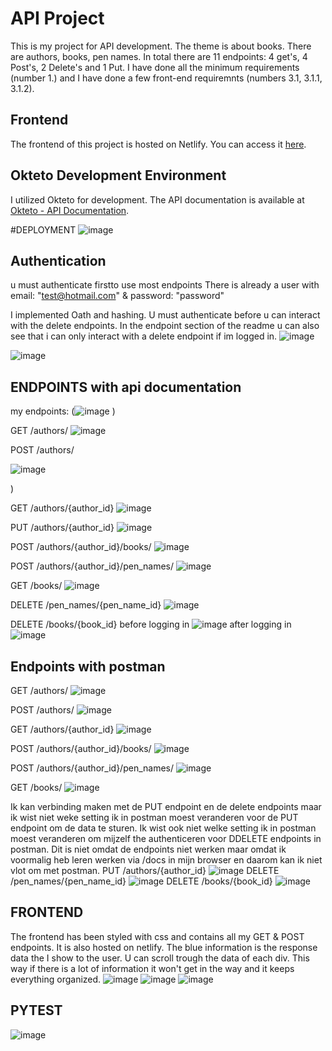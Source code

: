 # API Project
This is my project for API development. The theme is about books. There are authors, books, pen names. In total there are 11 endpoints: 4 get's, 4 Post's, 2 Delete's and 1 Put. I have done all the minimum requirements (number 1.) and I have done a few front-end requiremnts (numbers 3.1, 3.1.1, 3.1.2). 

## Frontend

The frontend of this project is hosted on Netlify. You can access it [here](https://api-development-eind-frontend.netlify.app/).

## Okteto Development Environment

I utilized Okteto for development. The API documentation is available at [Okteto - API Documentation](https://useritem-api-service-eindproject-baisangur-dudayev.cloud.okteto.net/docs#/).

#DEPLOYMENT
![image](https://github.com/Baisangur-Dudayev/API-development-eind-project/assets/113896223/92d38986-2e21-4c05-bab3-32817a5e615d)



## Authentication
u must authenticate firstto use most endpoints There is already a user with email: "test@hotmail.com" & password: "password"

I implemented Oath and hashing. U must authenticate before u can interact with the delete endpoints. In the endpoint section of the readme u can also see that i can only interact with a delete endpoint if im logged in. 
![image](https://github.com/Baisangur-Dudayev/API-development-eind-project/assets/113896223/896e5dcd-a09f-47cf-8c7f-e95c075bbb57)

![image](https://github.com/Baisangur-Dudayev/API-development-eind-project/assets/113896223/1aa05dd0-4212-4e49-9d4a-1244343bfa8e)




## ENDPOINTS with api documentation
my endpoints:
(![image](https://github.com/Baisangur-Dudayev/API-development-eind-project/assets/113896223/e9075a19-db2a-49b0-a5f3-a3bfc1efd36c)
)


GET /authors/
![image](https://github.com/Baisangur-Dudayev/API-development-eind-project/assets/113896223/1d2270ba-5a25-40aa-b78c-eff944a10c3a)




POST /authors/ 

![image](https://github.com/Baisangur-Dudayev/API-development-eind-project/assets/113896223/b932f7ab-f827-4471-869c-98367f2f1ac2)


)


GET /authors/{author_id}
![image](https://github.com/Baisangur-Dudayev/API-development-eind-project/assets/113896223/d0b153a4-ffba-4d48-afe7-da763125040f)


PUT /authors/{author_id}
![image](https://github.com/Baisangur-Dudayev/API-development-eind-project/assets/113896223/0f3e33ba-3e2b-44be-a1e3-fc8d3537bd54)

POST /authors/{author_id}/books/
![image](https://github.com/Baisangur-Dudayev/API-development-eind-project/assets/113896223/272b11c1-29f2-4f11-963e-7030f5c0f8e7)


POST /authors/{author_id}/pen_names/
![image](https://github.com/Baisangur-Dudayev/API-development-eind-project/assets/113896223/08ce0437-921f-44ac-b828-e55a264c0d6e)


GET /books/
![image](https://github.com/Baisangur-Dudayev/API-development-eind-project/assets/113896223/66e5cef9-69bf-46b4-9a77-964c41340a3c)



DELETE
/pen_names/{pen_name_id}
![image](https://github.com/Baisangur-Dudayev/API-development-eind-project/assets/113896223/fb41294a-a618-48f8-97df-e1c99d0fac33)


DELETE /books/{book_id}
before logging in
![image](https://github.com/Baisangur-Dudayev/API-development-eind-project/assets/113896223/c579efb4-1d32-4509-8c66-72f1c007c8f0)
after logging in
![image](https://github.com/Baisangur-Dudayev/API-development-eind-project/assets/113896223/2afb6ab5-b189-47c4-9b08-118aa00c827e)

## Endpoints with postman

GET /authors/
![image](https://github.com/Baisangur-Dudayev/API-development-eind-project/assets/113896223/6dfa8904-b99a-4626-bf78-64096a4a1a14)



POST /authors/ 
![image](https://github.com/Baisangur-Dudayev/API-development-eind-project/assets/113896223/4f405515-0c2e-4487-b342-bac365037ae8)



GET /authors/{author_id}
![image](https://github.com/Baisangur-Dudayev/API-development-eind-project/assets/113896223/11d12d76-f520-48e1-9c55-e52a15c6af37)

POST /authors/{author_id}/books/
![image](https://github.com/Baisangur-Dudayev/API-development-eind-project/assets/113896223/75e2c370-75d2-418f-9f59-067f3d498b90)


POST /authors/{author_id}/pen_names/
![image](https://github.com/Baisangur-Dudayev/API-development-eind-project/assets/113896223/5537c408-6aa6-45c3-b4dd-7449076326ad)



GET /books/
![image](https://github.com/Baisangur-Dudayev/API-development-eind-project/assets/113896223/a726b4dd-0ddc-4eae-8dc0-88f0315248b5)


Ik kan verbinding maken met de PUT endpoint en de delete endpoints maar ik wist niet weke setting ik in postman moest veranderen voor de PUT
endpoint om de data te sturen. Ik wist ook niet welke setting ik in postman moest veranderen om mijzelf the authenticeren voor DDELETE 
endpoints in postman. Dit is niet omdat de endpoints niet werken maar omdat ik voormalig heb leren werken via /docs in mijn browser en 
daarom kan ik niet vlot om met postman.
PUT /authors/{author_id}
![image](https://github.com/Baisangur-Dudayev/API-development-eind-project/assets/113896223/3d867c47-0eee-43b1-8105-692da03a06c4)
DELETE /pen_names/{pen_name_id}
![image](https://github.com/Baisangur-Dudayev/API-development-eind-project/assets/113896223/69904f19-f84a-40db-bdb0-6333d0fd1ee7)
DELETE /books/{book_id}
![image](https://github.com/Baisangur-Dudayev/API-development-eind-project/assets/113896223/9b6e9fb8-f9dc-4120-99a4-c69174baf691)


## FRONTEND
The frontend has been styled with css and contains all my GET & POST endpoints. It is also hosted on netlify. The blue information is the response data the I show to the user. U can scroll trough the data of each div. This way if there is a lot of information it won't get in the way and it keeps everything organized. 
![image](https://github.com/Baisangur-Dudayev/API-development-eind-project/assets/113896223/70d51c56-f2ed-456d-8967-f74abad819fb)
![image](https://github.com/Baisangur-Dudayev/API-development-eind-project/assets/113896223/283b4961-b7b1-47a2-b7ea-384a1099f5f7)
![image](https://github.com/Baisangur-Dudayev/API-development-eind-project/assets/113896223/3509f3bd-4cce-4bdc-b9bf-fdd6f474f784)

## PYTEST
![image](https://github.com/Baisangur-Dudayev/API-development-eind-project/assets/113896223/007e82f1-fd88-431b-872f-2f2863b79d1f)


